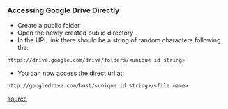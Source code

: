 ### Accessing Google Drive Directly

- Create a public folder
- Open the newly created public directory
- In the URL link there should be a string of random characters following the:

```
https://drive.google.com/drive/folders/<unique id string>
```
- You can now access the direct url at:

```
http://googledrive.com/host/<unique id string>/<file name>
```

[source](http://mycodefixes.blogspot.com/2012/12/google-drive-as-web-host.html)
